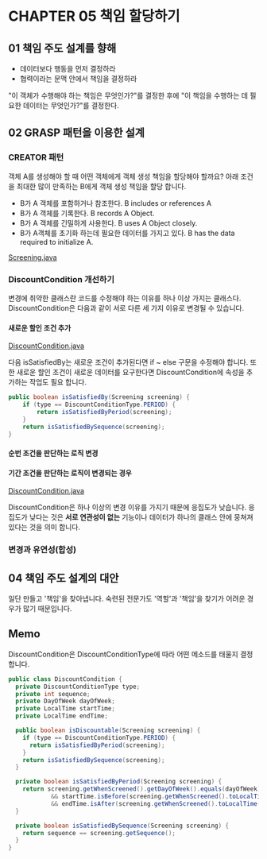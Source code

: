 # CHAPTER 05 책임 할당하기

## 01 책임 주도 설계를 향해

- 데이터보다 행동을 먼저 결정하라
- 협력이라는 문맥 안에서 책임을 결정하라

"이 객체가 수행해야 하는 책임은 무엇인가?"를 결정한 후에 "이 책임을 수행하는 데 필요한 데이터는 무엇인가?"를 결정한다.

## 02 GRASP 패턴을 이용한 설계


### CREATOR 패턴

객체 A를 생성해야 할 때 어떤 객체에게 객체 생성 책임을 할당해야 할까요? 아래 조건을 최대한 많이 만족하는 B에게 객체 생성 책임을 할당 합니다. 
- B가 A 객체를 포함하거나 참조한다. B includes or references A
- B가 A 객체를 기록한다. B records A Object.
- B가 A 객체를 긴밀하게 사용한다. B uses A Object closely.
- B가 A객체를 초기화 하는데 필요한 데이터를 가지고 있다. B has the data required to initialize A.

[Screening.java](src/main/java/com/osc/object/chapter05/Screening.java)



### DiscountCondition 개선하기

변경에 취약한 클래스란 코드를 수정해야 하는 이유를 하나 이상 가지는 클래스다. DiscountCondition은 다음과 같이 서로 다른 세 가지 이유로 변경될 수 있습니다.

#### 새로운 할인 조건 추가

[DiscountCondition.java](src/main/java/com/osc/object/chapter05/DiscountCondition.java)

다음 isSatisfiedBy는 새로운 조건이 추가된다면 if ~ else 구문을 수정해야 합니다. 
또한 새로운 할인 조건이 새로운 데이터를 요구한다면 DiscountCondition에 속성을 추가하는 작업도 필요 합니다.

```java
public boolean isSatisfiedBy(Screening screening) {
    if (type == DiscountConditionType.PERIOD) {
        return isSatisfiedByPeriod(screening);
    }
    return isSatisfiedBySequence(screening);
}
```

#### 순번 조건을 판단하는 로직 변경

#### 기간 조건을 판단하는 로직이 변경되는 경우

[DiscountCondition.java](src/main/java/com/osc/object/chapter06/DiscountCondition.java)


DiscountCondition은 하나 이상의 변경 이유를 가지기 때문에 응집도가 낮습니다. 
응집도가 낮다는 것은 **서로 연관성이 없는** 기능이나 데이터가 하나의 클래스 안에 뭉쳐져 있다는 것을 의미 합니다.


### 변경과 유연성(합성)

## 04 책임 주도 설계의 대안

일단 만들고 '책임'을 찾아냅니다. 숙련된 전문가도 '역할'과 '책임'을 찾기가 어려운 경우가 많기 때문입니다.


## Memo

DiscountCondition은 DiscountConditionType에 따라 어떤 메소드를 태울지 결정 합니다.

```java
public class DiscountCondition {
  private DiscountConditionType type;
  private int sequence;
  private DayOfWeek dayOfWeek;
  private LocalTime startTime;
  private LocalTime endTime;

  public boolean isDiscountable(Screening screening) {
    if (type == DiscountConditionType.PERIOD) {
      return isSatisfiedByPeriod(screening);
    }
    return isSatisfiedBySequence(screening);
  }

  private boolean isSatisfiedByPeriod(Screening screening) {
    return screening.getWhenScreened().getDayOfWeek().equals(dayOfWeek)
            && startTime.isBefore(screening.getWhenScreened().toLocalTime())
            && endTime.isAfter(screening.getWhenScreened().toLocalTime());
  }

  private boolean isSatisfiedBySequence(Screening screening) {
    return sequence == screening.getSequence();
  }
}
```


